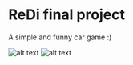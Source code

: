 # ReDi final project

A simple and funny car game :)

![alt text](https://github.com/drpinedap/ReDi---Cars/blob/assets/game_1.png?raw=true)
![alt text](https://github.com/drpinedap/ReDi---Cars/blob/assets/game_2.png?raw=true)

